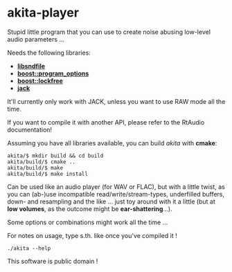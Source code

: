 # akita-player
Stupid little program that you can use to create noise abusing low-level audio parameters ...

Needs the following libraries:
* [**libsndfile**](https://github.com/erikd/libsndfile)
* [**boost::program_options**](http://www.boost.org/doc/libs/1_61_0/doc/html/program_options/tutorial.html)
* [**boost::lockfree**](http://www.boost.org/doc/libs/1_61_0/doc/html/lockfree.html)
* [**jack**](http://www.jackaudio.org)

It'll currently only work with JACK, unless you want to use RAW mode all the time.

If you want to compile it with another API, please refer to the RtAudio documentation!

Assuming you have all libraries available, you can build *akita* with **cmake**:

```
akita/$ mkdir build && cd build
akita/build/$ cmake ..
akita/build/$ make
akita/build/$ make install
```

Can be used like an audio player (for WAV or FLAC), but with a little twist, as you can (ab-)use incompatible read/write/stream-types, underfilled buffers, down- and resampling and the like ... just toy around with it a little (but at **low volumes**, as the outcome might be **ear-shattering**...).

Some options or combinations might work all the time ... 

For notes on usage, type s.th. like once you've compiled it !

```./akita --help```

This software is public domain !

